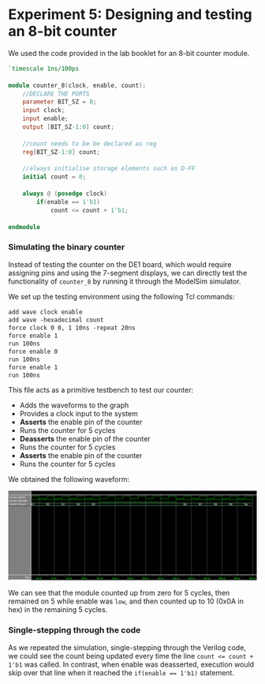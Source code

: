 # Experiment 5: Designing and testing an 8-bit counter

We used the code provided in the lab booklet for an 8-bit counter module.

```verilog
`timescale 1ns/100ps

module counter_8(clock, enable, count);
	//DECLARE THE PORTS
	parameter BIT_SZ = 8;
	input clock;
	input enable;
	output [BIT_SZ-1:0] count;

	//count needs to be be declared as reg
	reg[BIT_SZ-1:0] count;

	//always initialise storage elements such as D-FF
	initial count = 0;

	always @ (posedge clock)
		if(enable == 1'b1)
			count <= count + 1'b1;

endmodule
```

### Simulating the binary counter

Instead of testing the counter on the DE1 board, which would require assigning pins and using the 7-segment displays, we can directly test the functionality of `counter_8` by running it through the ModelSim simulator.

We set up the testing environment using the following Tcl commands:

```
add wave clock enable
add wave -hexadecimal count
force clock 0 0, 1 10ns -repeat 20ns
force enable 1
run 100ns
force enable 0
run 100ns
force enable 1
run 100ns
```
This file acts as a primitive testbench to test our counter:
- Adds the waveforms to the graph
- Provides a clock input to the system
- **Asserts** the enable pin of the counter
- Runs the counter for 5 cycles
- **Deasserts** the enable pin of the counter
- Runs the counter for 5 cycles
- **Asserts** the enable pin of the counter
- Runs the counter for 5 cycles

We obtained the following waveform:

![counter 300ns waveform](../images/p2_s5_wave.PNG)

We can see that the module counted up from zero for 5 cycles, then remained on 5 while enable was `low`, and then counted up to 10 (0x0A in hex) in the remaining 5 cycles.

### Single-stepping through the code

As we repeated the simulation, single-stepping through the Verilog code, we could see the count being updated every time the line `count <= count + 1'b1` was called. In contrast, when enable was deasserted, execution would skip over that line when it reached the `if(enable == 1'b1)` statement.
